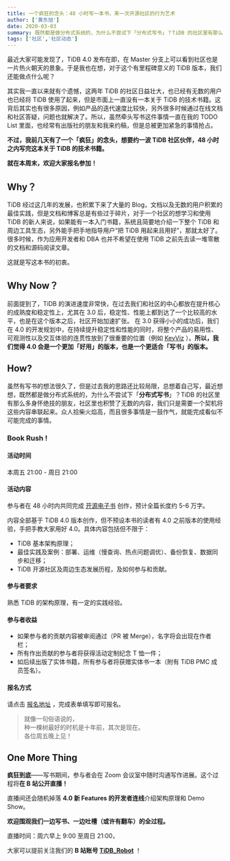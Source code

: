 ```yaml
---
title: 一个疯狂的念头：48 小时写一本书，来一次开源社区的行为艺术
author: ['黄东旭']
date: 2020-03-03
summary: 既然都是做分布式系统的，为什么不尝试下「分布式写书」？TiDB 的社区里有那么多身怀绝技的朋友，社区里也积赞了无数的内容，我们只是需要一个契机将这些内容串联起来。
tags: ['社区','社区动态']
---
```

最近大家可能发现了，TiDB 4.0 发布在即，在 Master 分支上可以看到社区也是一片热火朝天的景象。于是我也在想，对于这个有里程碑意义的 TiDB 版本，我们还能做点什么呢？

其实我一直以来就有个遗憾，这两年 TiDB 的社区日益壮大，也已经有无数的用户也已经将 TiDB 使用了起来，但是市面上一直没有一本关于 TiDB 的技术书籍。这背后其实也有很多原因，例如产品的迭代速度比较快，另外很多时候通过在线文档和社区答疑，问题也就解决了。所以，虽然牵头写书这件事情一直在我的 TODO List 里面，也经常有出版社的朋友和我来约稿，但是总被更加紧急的事情抢占。

**不过，我前几天有了一个「疯狂」的念头，想要约一波 TiDB 社区伙伴，48 小时之内写完这本关于 TiDB 的技术书籍。**

**就在本周末，欢迎大家报名参加！**

## Why？

TiDB 经过这几年的发展，也积累下来了大量的 Blog，文档以及无数的用户积累的最佳实践，但是文档和博客总是有些过于碎片，对于一个社区的想学习和使用 TiDB 的新人来说，如果能有一本入门书籍，系统且简要地介绍一下整个 TiDB 和周边工具生态，另外能手把手地指导用户“把 TiDB 用起来且用好”，那就太好了。很多时候，作为应用开发者和 DBA 也并不希望在使用 TiDB 之前先去读一堆零散的文档和源码阅读文章。

这就是写这本书的初衷。

## Why Now？

前面提到了，TiDB 的演进速度非常快，在过去我们和社区的中心都放在提升核心的成熟度和稳定性上，尤其在 3.0 后，稳定性、性能上都到达了一个比较高的水平，也是在这个版本之后，社区开始加速扩张。
在 3.0 获得小小的成功后，我们在 4.0 的开发规划中，在持续提升稳定性和性能的同时，将整个产品的易用性、可观测性以及交互体验的连贯性放到了很重要的位置（例如 [KeyViz](https://pingcap.com/blog-cn/observability-of-distributed-system/) ）。**所以，我们觉得 4.0 会是一个更加「好用」的版本，也是一个更适合「写书」的版本。**

## How? 

虽然有写书的想法很久了，但是过去我的思路还比较局限，总想着自己写，最近想想，既然都是做分布式系统的，为什么不尝试下「**分布式写书**」？TiDB 的社区里有那么多身怀绝技的朋友，社区里也积赞了无数的内容，我们只是需要一个契机将这些内容串联起来。众人拾柴火焰高，而且很多事情是一鼓作气，就能完成看似不可能完成的事情。

### Book Rush !

#### 活动时间

本周五 21:00 - 周日 21:00

#### 活动内容

参与者在 48 小时内共同完成 [<TiDB in Action>开源电子书](https://github.com/pingcap-incubator/tidb-in-action) 创作，预计全篇长度约 5-6 万字。

内容全部基于 TiDB 4.0 版本创作，但不预设本书的读者有 4.0 之前版本的使用经验，手把手教大家用好 4.0。具体内容包括但不限于：

* TiDB 基本架构原理；
* 最佳实践及案例：部署、运维（慢查询、热点问题调优）、备份恢复、数据同步和迁移；
* TiDB 开源社区及周边生态发展历程，及如何参与和贡献。

#### 参与者要求

熟悉 TiDB 的架构原理，有一定的实践经验。

#### 参与者收益

* 如果参与者的贡献内容被审阅通过（PR 被 Merge），名字将会出现在作者栏；
* 所有作出贡献的参与者将获得活动定制纪念 T 恤一件；
* 如后续出版了实体书籍，所有参与者将获赠实体书一本（附有 TiDB PMC 成员签名）。

#### 报名方式

请点击 [报名地址](http://tidbcommunity.mikecrm.com/1PMISfw) ，完成表单填写即可报名。

>就像一句俗语说的，  
>种一棵树最好的时机是十年前，其次是现在。  
>各位周五晚上见！  

## One More Thing

**疯狂到底**——写书期间，参与者会在 Zoom 会议室中随时沟通写作进展。这个过程将**在 B 站公开直播！**

直播间还会随机掉落 **4.0 新 Features 的开发者连线**介绍架构原理和 Demo Show。

**欢迎围观我们一边写书、一边吐槽（或许有翻车）的全过程。**

直播时间：周六早上 9:00 至周日 21:00，

大家可以提前关注我们的 **B 站账号 [TiDB_Robot](https://space.bilibili.com/86485707)** ！